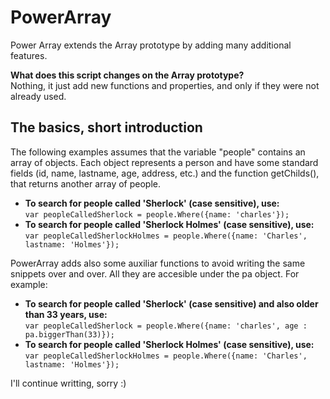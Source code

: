# PowerArray
Power Array extends the Array prototype by adding many additional features.

<b>What does this script changes on the Array prototype?</b><br>
Nothing, it just add new functions and properties, and only if they were not already used.

<h2>The basics, short introduction</h2>
The following examples assumes that the variable "people" contains an array of objects. Each object represents a person and have some standard fields (id, name, lastname, age, address, etc.) and the function getChilds(), that returns another array of people.
<ul>
      <li><b>To search for people called 'Sherlock' (case sensitive), use:</b><br>
            <code>var peopleCalledSherlock = people.Where({name: 'charles'});</code>
      </li>
      <li><b>To search for people called 'Sherlock Holmes' (case sensitive), use:</b><br>
            <code>var peopleCalledSherlockHolmes = people.Where({name: 'Charles', lastname: 'Holmes'});</code>
      </li>
</ul>
PowerArray adds also some auxiliar functions to avoid writing the same snippets over and over. All they are accesible under the pa object. For example:
<ul>
      <li><b>To search for people called 'Sherlock' (case sensitive) and also older than 33 years, use:</b><br>
            <code>var peopleCalledSherlock = people.Where({name: 'charles', age : pa.biggerThan(33)});</code>
      </li>
      <li><b>To search for people called 'Sherlock Holmes' (case sensitive), use:</b><br>
            <code>var peopleCalledSherlockHolmes = people.Where({name: 'Charles', lastname: 'Holmes'});</code>
      </li>
</ul>


I'll continue writting, sorry :)
